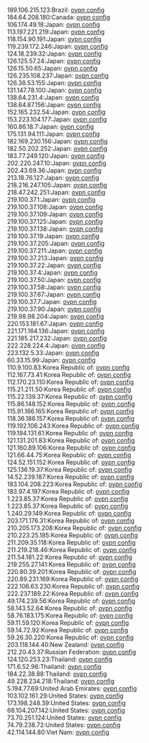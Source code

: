 189.106.215.123:Brazil: [ovpn config](vpn/189_106_215_123.ovpn)  
184.64.208.180:Canada: [ovpn config](vpn/184_64_208_180.ovpn)  
106.174.49.18:Japan: [ovpn config](vpn/106_174_49_18.ovpn)  
113.197.221.219:Japan: [ovpn config](vpn/113_197_221_219.ovpn)  
118.154.90.191:Japan: [ovpn config](vpn/118_154_90_191.ovpn)  
119.239.172.246:Japan: [ovpn config](vpn/119_239_172_246.ovpn)  
124.18.239.32:Japan: [ovpn config](vpn/124_18_239_32.ovpn)  
126.125.57.24:Japan: [ovpn config](vpn/126_125_57_24.ovpn)  
126.15.50.65:Japan: [ovpn config](vpn/126_15_50_65.ovpn)  
126.235.108.237:Japan: [ovpn config](vpn/126_235_108_237.ovpn)  
126.38.53.155:Japan: [ovpn config](vpn/126_38_53_155.ovpn)  
131.147.78.100:Japan: [ovpn config](vpn/131_147_78_100.ovpn)  
138.64.231.4:Japan: [ovpn config](vpn/138_64_231_4.ovpn)  
138.64.87.156:Japan: [ovpn config](vpn/138_64_87_156.ovpn)  
152.165.232.54:Japan: [ovpn config](vpn/152_165_232_54.ovpn)  
153.223.104.177:Japan: [ovpn config](vpn/153_223_104_177.ovpn)  
160.86.18.7:Japan: [ovpn config](vpn/160_86_18_7.ovpn)  
175.131.94.111:Japan: [ovpn config](vpn/175_131_94_111.ovpn)  
182.169.230.156:Japan: [ovpn config](vpn/182_169_230_156.ovpn)  
182.50.202.252:Japan: [ovpn config](vpn/182_50_202_252.ovpn)  
183.77.249.120:Japan: [ovpn config](vpn/183_77_249_120.ovpn)  
202.220.247.10:Japan: [ovpn config](vpn/202_220_247_10.ovpn)  
202.43.69.36:Japan: [ovpn config](vpn/202_43_69_36.ovpn)  
213.18.76.127:Japan: [ovpn config](vpn/213_18_76_127.ovpn)  
218.216.247.105:Japan: [ovpn config](vpn/218_216_247_105.ovpn)  
218.47.242.251:Japan: [ovpn config](vpn/218_47_242_251.ovpn)  
219.100.37.1:Japan: [ovpn config](vpn/219_100_37_1.ovpn)  
219.100.37.108:Japan: [ovpn config](vpn/219_100_37_108.ovpn)  
219.100.37.109:Japan: [ovpn config](vpn/219_100_37_109.ovpn)  
219.100.37.125:Japan: [ovpn config](vpn/219_100_37_125.ovpn)  
219.100.37.138:Japan: [ovpn config](vpn/219_100_37_138.ovpn)  
219.100.37.19:Japan: [ovpn config](vpn/219_100_37_19.ovpn)  
219.100.37.205:Japan: [ovpn config](vpn/219_100_37_205.ovpn)  
219.100.37.211:Japan: [ovpn config](vpn/219_100_37_211.ovpn)  
219.100.37.213:Japan: [ovpn config](vpn/219_100_37_213.ovpn)  
219.100.37.22:Japan: [ovpn config](vpn/219_100_37_22.ovpn)  
219.100.37.4:Japan: [ovpn config](vpn/219_100_37_4.ovpn)  
219.100.37.50:Japan: [ovpn config](vpn/219_100_37_50.ovpn)  
219.100.37.58:Japan: [ovpn config](vpn/219_100_37_58.ovpn)  
219.100.37.67:Japan: [ovpn config](vpn/219_100_37_67.ovpn)  
219.100.37.7:Japan: [ovpn config](vpn/219_100_37_7.ovpn)  
219.100.37.90:Japan: [ovpn config](vpn/219_100_37_90.ovpn)  
219.98.98.204:Japan: [ovpn config](vpn/219_98_98_204.ovpn)  
220.153.181.67:Japan: [ovpn config](vpn/220_153_181_67.ovpn)  
221.171.164.136:Japan: [ovpn config](vpn/221_171_164_136.ovpn)  
221.185.217.232:Japan: [ovpn config](vpn/221_185_217_232.ovpn)  
222.228.224.4:Japan: [ovpn config](vpn/222_228_224_4.ovpn)  
223.132.5.33:Japan: [ovpn config](vpn/223_132_5_33.ovpn)  
60.33.15.99:Japan: [ovpn config](vpn/60_33_15_99.ovpn)  
110.9.100.83:Korea Republic of: [ovpn config](vpn/110_9_100_83.ovpn)  
112.167.73.41:Korea Republic of: [ovpn config](vpn/112_167_73_41.ovpn)  
112.170.23.110:Korea Republic of: [ovpn config](vpn/112_170_23_110.ovpn)  
115.21.211.50:Korea Republic of: [ovpn config](vpn/115_21_211_50.ovpn)  
115.22.139.37:Korea Republic of: [ovpn config](vpn/115_22_139_37.ovpn)  
115.86.148.152:Korea Republic of: [ovpn config](vpn/115_86_148_152.ovpn)  
115.91.166.165:Korea Republic of: [ovpn config](vpn/115_91_166_165.ovpn)  
118.36.188.157:Korea Republic of: [ovpn config](vpn/118_36_188_157.ovpn)  
119.192.106.243:Korea Republic of: [ovpn config](vpn/119_192_106_243.ovpn)  
119.194.131.61:Korea Republic of: [ovpn config](vpn/119_194_131_61.ovpn)  
121.131.201.83:Korea Republic of: [ovpn config](vpn/121_131_201_83.ovpn)  
121.160.89.106:Korea Republic of: [ovpn config](vpn/121_160_89_106.ovpn)  
121.66.44.75:Korea Republic of: [ovpn config](vpn/121_66_44_75.ovpn)  
124.52.151.152:Korea Republic of: [ovpn config](vpn/124_52_151_152.ovpn)  
125.136.19.37:Korea Republic of: [ovpn config](vpn/125_136_19_37.ovpn)  
14.52.239.187:Korea Republic of: [ovpn config](vpn/14_52_239_187.ovpn)  
183.104.208.223:Korea Republic of: [ovpn config](vpn/183_104_208_223.ovpn)  
183.97.4.197:Korea Republic of: [ovpn config](vpn/183_97_4_197.ovpn)  
1.223.85.37:Korea Republic of: [ovpn config](vpn/1_223_85_37.ovpn)  
1.223.85.37:Korea Republic of: [ovpn config](vpn/1_223_85_37.ovpn)  
1.240.29.149:Korea Republic of: [ovpn config](vpn/1_240_29_149.ovpn)  
203.171.176.31:Korea Republic of: [ovpn config](vpn/203_171_176_31.ovpn)  
210.205.173.208:Korea Republic of: [ovpn config](vpn/210_205_173_208.ovpn)  
210.223.25.185:Korea Republic of: [ovpn config](vpn/210_223_25_185.ovpn)  
211.209.35.118:Korea Republic of: [ovpn config](vpn/211_209_35_118.ovpn)  
211.219.218.46:Korea Republic of: [ovpn config](vpn/211_219_218_46.ovpn)  
211.54.181.22:Korea Republic of: [ovpn config](vpn/211_54_181_22.ovpn)  
219.255.27.141:Korea Republic of: [ovpn config](vpn/219_255_27_141.ovpn)  
220.80.39.201:Korea Republic of: [ovpn config](vpn/220_80_39_201.ovpn)  
220.89.231.169:Korea Republic of: [ovpn config](vpn/220_89_231_169.ovpn)  
222.106.63.230:Korea Republic of: [ovpn config](vpn/222_106_63_230.ovpn)  
222.237.189.22:Korea Republic of: [ovpn config](vpn/222_237_189_22.ovpn)  
49.174.239.56:Korea Republic of: [ovpn config](vpn/49_174_239_56.ovpn)  
58.143.52.64:Korea Republic of: [ovpn config](vpn/58_143_52_64.ovpn)  
58.76.183.175:Korea Republic of: [ovpn config](vpn/58_76_183_175.ovpn)  
59.11.59.120:Korea Republic of: [ovpn config](vpn/59_11_59_120.ovpn)  
59.14.72.92:Korea Republic of: [ovpn config](vpn/59_14_72_92.ovpn)  
59.26.30.220:Korea Republic of: [ovpn config](vpn/59_26_30_220.ovpn)  
203.118.144.40:New Zealand: [ovpn config](vpn/203_118_144_40.ovpn)  
212.20.43.37:Russian Federation: [ovpn config](vpn/212_20_43_37.ovpn)  
124.120.253.23:Thailand: [ovpn config](vpn/124_120_253_23.ovpn)  
171.6.52.96:Thailand: [ovpn config](vpn/171_6_52_96.ovpn)  
184.22.38.88:Thailand: [ovpn config](vpn/184_22_38_88.ovpn)  
49.228.234.218:Thailand: [ovpn config](vpn/49_228_234_218.ovpn)  
5.194.77.69:United Arab Emirates: [ovpn config](vpn/5_194_77_69.ovpn)  
103.102.161.29:United States: [ovpn config](vpn/103_102_161_29.ovpn)  
173.198.248.39:United States: [ovpn config](vpn/173_198_248_39.ovpn)  
68.104.207.142:United States: [ovpn config](vpn/68_104_207_142.ovpn)  
73.70.251.124:United States: [ovpn config](vpn/73_70_251_124.ovpn)  
74.79.238.72:United States: [ovpn config](vpn/74_79_238_72.ovpn)  
42.114.144.80:Viet Nam: [ovpn config](vpn/42_114_144_80.ovpn)  
